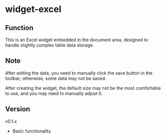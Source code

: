 # widget-excel

## Function
This is an Excel widget embedded in the document area, designed to handle slightly complex table data storage.

## Note

After editing the data, you need to manually click the save button in the toolbar; otherwise, some data may not be saved.

After creating the widget, the default size may not be the most comfortable to use, and you may need to manually adjust it.

## Version
v0.1.x
- Basic functionality
